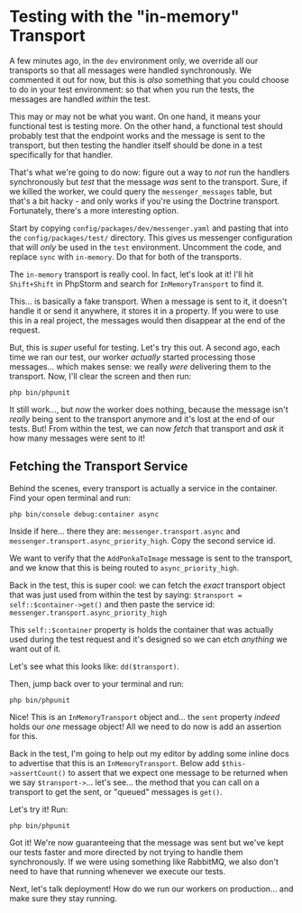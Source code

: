 # Testing with the "in-memory" Transport

A few minutes ago, in the `dev` environment only, we override all our transports
so that all messages were handled synchronously. We commented it out for now, but
this is *also* something that you could choose to do in your test environment: so
that when you run the tests, the messages are handled *within* the test.

This may or may not be what you want. On one hand, it means your functional test
is testing more. On the other hand, a functional test should probably test that
the endpoint works and the message is sent to the transport, but then testing the
handler itself should be done in a test specifically for that handler.

That's what we're going to do now: figure out a way to *not* run the handlers
synchronously but *test* that the message *was* sent to the transport. Sure, if
we killed the worker, we could query the `messenger_messages` table, but that's
a bit hacky - and only works if you're using the Doctrine transport. Fortunately,
there's a more interesting option.

Start by copying `config/packages/dev/messenger.yaml` and pasting that into the
`config/packages/test/` directory. This gives us messenger configuration that will
*only* be used in the `test` environment. Uncomment the code, and replace `sync`
with `in-memory`. Do that for both of the transports.

The `in-memory` transport is really cool. In fact, let's look at it! I'll hit
`Shift+Shift` in PhpStorm and search for `InMemoryTransport` to find it.

This... is basically a fake transport. When a message is sent to it, it doesn't
handle it or send it anywhere, it stores it in a property. If you were to use this
in a real project, the messages would then disappear at the end of the request.

But, this is *super* useful for testing. Let's try this out. A second ago, each
time we ran our test, our worker *actually* started processing those messages...
which makes sense: we really *were* delivering them to the transport. Now, I'll
clear the screen and then run:

```terminal-silent
php bin/phpunit
```

It still work..., but *now* the worker does nothing, because the message isn't
*really* being sent to the transport anymore and it's lost at the end of our tests.
But! From within the test, we can now *fetch* that transport and *ask* it how many
messages were sent to it!

## Fetching the Transport Service

Behind the scenes, every transport is actually a service in the container. Find your
open terminal and run:

```terminal
php bin/console debug:container async
```

Inside if here... there they are: `messenger.transport.async` and
`messenger.transport.async_priority_high`. Copy the second service id.

We want to verify that the `AddPonkaToImage` message is sent to the transport,
and we know that this is being routed to `async_priority_high`.

Back in the test, this is super cool: we can fetch the *exact* transport object
that was just used from within the test by saying:
`$transport = self::$container->get()` and then paste the service id:
`messenger.transport.async_priority_high`

This `self::$container` property is holds the container that was actually used
during the test request and it's designed so we can etch *anything* we want out
of it.

Let's see what this looks like: `dd($transport)`.

Then, jump back over to your terminal and run:

```terminal-silent
php bin/phpunit
```

Nice! This is an `InMemoryTransport` object and... the `sent` property *indeed*
holds our *one* message object! All we need to do now is add an assertion for this.

Back in the test, I'm going to help out my editor by adding some inline docs to
advertise that this is an `InMemoryTransport`. Below add `$this->assertCount()` to
assert that we expect one message to be returned when we say `$transport->`...
let's see... the method that you can call on a transport to get the sent, or "queued"
messages is `get()`.

Let's try it! Run:

```terminal-silent
php bin/phpunit
```

Got it! We're now guaranteeing that the message was sent but we've kept our tests
faster and more directed by not trying to handle them synchronously. If we were
using something like RabbitMQ, we also don't need to have that running whenever
we execute our tests.

Next, let's talk deployment! How do we run our workers on production... and make
sure they stay running.
